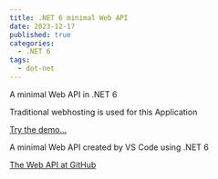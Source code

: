 ```yaml
---
title: .NET 6 minimal Web API 
date: 2023-12-17
published: true
categories:
  - .NET 6
tags:
  - dot-net
---
```



A minimal Web API in .NET 6

Traditional webhosting is used for this Application

<a href="https://simple.api.core.persteenolsen.com/products" target="_blank" title="Minimal Web API in .NET 6">Try the demo...</a>

<p>A minimal Web API created by VS Code using .NET 6</p>

<a href="https://github.com/persteenolsen/net-core-6-minimal-api" target="_blank">The Web API at GitHub</a>
